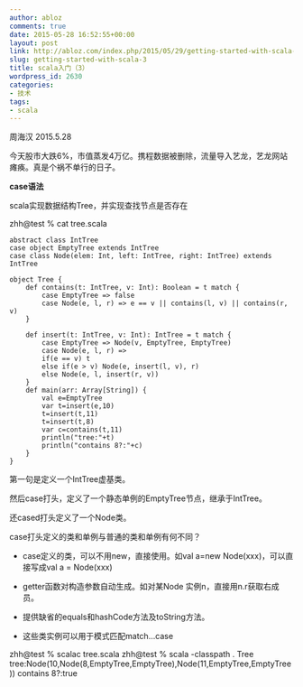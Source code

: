 ```yaml
---
author: abloz
comments: true
date: 2015-05-28 16:52:55+00:00
layout: post
link: http://abloz.com/index.php/2015/05/29/getting-started-with-scala-3/
slug: getting-started-with-scala-3
title: scala入门（3）
wordpress_id: 2630
categories:
- 技术
tags:
- scala
---
```


周海汉 2015.5.28

今天股市大跌6%，市值蒸发4万亿。携程数据被删除，流量导入艺龙，艺龙网站瘫痪。真是个祸不单行的日子。

**case语法**

scala实现数据结构Tree，并实现查找节点是否存在

zhh@test % cat tree.scala

    
    abstract class IntTree
    case object EmptyTree extends IntTree
    case class Node(elem: Int, left: IntTree, right: IntTree) extends IntTree
    
    object Tree {
    	def contains(t: IntTree, v: Int): Boolean = t match {
    	    case EmptyTree => false
    	    case Node(e, l, r) => e == v || contains(l, v) || contains(r, v)
    	}
    
    	def insert(t: IntTree, v: Int): IntTree = t match {
    	    case EmptyTree => Node(v, EmptyTree, EmptyTree)
    	    case Node(e, l, r) =>
    		if(e == v) t
    		else if(e > v) Node(e, insert(l, v), r)
    		else Node(e, l, insert(r, v))
    	}
    	def main(arr: Array[String]) {
    		val e=EmptyTree
    		var t=insert(e,10)
    		t=insert(t,11)
    		t=insert(t,8)
    		var c=contains(t,11)
    		println("tree:"+t)
    		println("contains 8?:"+c)
    	}
    }
    


第一句是定义一个IntTree虚基类。

然后case打头，定义了一个静态单例的EmptyTree节点，继承于IntTree。

还cased打头定义了一个Node类。

case打头定义的类和单例与普通的类和单例有何不同？



	
  * case定义的类，可以不用new，直接使用。如val a=new Node(xxx)，可以直接写成val a = Node(xxx)

	
  * getter函数对构造参数自动生成。如对某Node 实例n，直接用n.r获取右成员。

	
  * 提供缺省的equals和hashCode方法及toString方法。

	
  * 这些类实例可以用于模式匹配match...case


zhh@test % scalac tree.scala
zhh@test % scala -classpath . Tree
tree:Node(10,Node(8,EmptyTree,EmptyTree),Node(11,EmptyTree,EmptyTree))
contains 8?:true
